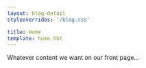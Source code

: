 ```yaml
---
layout: blog-detail
styleoverrides: '/blog.css'

title: Home
template: home.hbt
---
```

Whatever content we want on our front page...